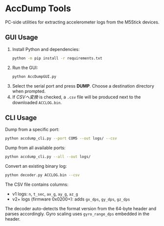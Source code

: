 # AccDump Tools

PC-side utilities for extracting accelerometer logs from the M5Stick devices.

## GUI Usage

1. Install Python and dependencies:
   ```bash
   python -m pip install -r requirements.txt
   ```
2. Run the GUI:
   ```bash
   python AccDumpGUI.py
   ```
3. Select the serial port and press **DUMP**. Choose a destination
   directory when prompted.
4. If *CSVへ変換* is checked, a `.csv` file will be produced next to the
   downloaded `ACCLOG.bin`.

## CLI Usage

Dump from a specific port:

```bash
python accdump_cli.py --port COM5 --out logs/ --csv
```

Dump from all available ports:

```bash
python accdump_cli.py --all --out logs/
```

Convert an existing binary log:

```bash
python decoder.py ACCLOG.bin --csv
```

The CSV file contains columns:

- v1 logs: `n`, `t_sec`, `ax_g`, `ay_g`, `az_g`
- v2+ logs (firmware 0x0200+): adds `gx_dps`, `gy_dps`, `gz_dps`

The decoder auto-detects the format version from the 64-byte header and
parses accordingly. Gyro scaling uses `gyro_range_dps` embedded in the header.

